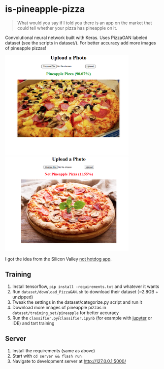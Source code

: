 # is-pineapple-pizza

> What would you say if I told you there is an app on the market that could tell whether your pizza has pineapple on it.

Convolutional neural network built with Keras. Uses PizzaGAN labeled dataset (see the scripts in dataset/). For better accuracy add more
 images of pineapple pizzas!

<div>
<img src="./assets/pineapple_detected.png" alt="drawing" width="400px"/>
<img src="./assets/not_pineapple_detected.png" alt="drawing" width="400px"/>
</div>

I got the idea from the Silicon Valley [not hotdog app](https://www.youtube.com/watch?v=vIci3C4JkL0).

## Training
1. Install tensorflow, `pip install -requirements.txt` and whatever it wants
2. Run `dataset/download_PizzaGAN.sh` to download their dataset (~2.8GB + unzipped)
3. Tweak the settings in the dataset/categorize.py script and run it
4. Download more images of pineapple pizzas in `dataset/training_set/pineapple` for better accuracy
5. Run the `classifier.py`/`classifier.ipynb` (for example with [jupyter](https://jupyter.org/) or IDE) and tart training

## Server
1. Install the requirements (same as above)
2. Start with `cd server && flash run`
3. Navigate to development server at http://127.0.0.1:5000/
 
